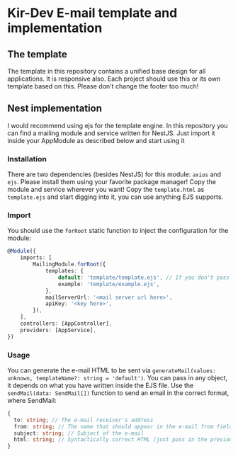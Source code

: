 # Kir-Dev E-mail template and implementation
## The template
The template in this repository contains a unified base design for all applications. It is responsive also.
Each project should use this or its own template based on this. Please don't change the footer too much!
## Nest implementation
I would recommend using ejs for the template engine. In this repository you can find a mailing module and service
written for NestJS. Just import it inside your AppModule as described below and start using it
### Installation
There are two dependencies (besides NestJS) for this module: `axios` and `ejs`.
Please install them using your favorite package manager!
Copy the module and service wherever you want!
Copy the `template.html` as `template.ejs` and start digging into it, you can use anything EJS supports.
### Import
You should use the `forRoot` static function to inject the configuration for the module:
```typescript
@Module({
    imports: [
        MailingModule.forRoot({
            templates: {
                default: 'template/template.ejs', // If you don't pass a template name to generateMail
                example: 'template/example.ejs',
            },
            mailServerUrl: '<mail server url here>',
            apiKey: '<key here>',
        }),
    ],
    controllers: [AppController],
    providers: [AppService],
})
```
### Usage
You can generate the e-mail HTML to be sent via `generateMail(values: unknown, templateName?: string = 'default')`.
You can pass in any object, it depends on what you have written inside the EJS file.
Use the `sendMail(data: SendMail[])` function to send an email in the correct format, where SendMail:
```typescript
{
  to: string; // The e-mail receiver's address
  from: string; // The name that should appear in the e-mail from field
  subject: string; // Subject of the e-mail
  html: string; // Syntactically correct HTML (just pass in the previously generated html)
}
```